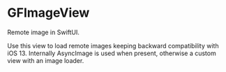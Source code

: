 # GFImageView

Remote image in SwiftUI.

Use this view to load remote images keeping backward compatibility with iOS 13. 
Internally AsyncImage is used when present, otherwise a custom view with an image loader. 
